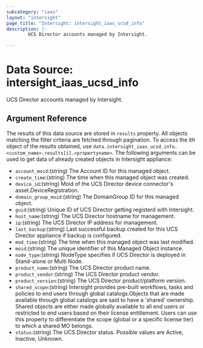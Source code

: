 ```yaml
---
subcategory: "iaas"
layout: "intersight"
page_title: "Intersight: intersight_iaas_ucsd_info"
description: |-
        UCS Director accounts managed by Intersight.

---
```


# Data Source: intersight_iaas_ucsd_info
UCS Director accounts managed by Intersight.
## Argument Reference
The results of this data source are stored in `results` property.
All objects matching the filter criteria are fetched through pagination.
To access the ith object of the results obtained, use `data.intersight_iaas_ucsd_info.<custom_name>.results[i].<propertyname>`.
The following arguments can be used to get data of already created objects in Intersight appliance:
* `account_moid`:(string) The Account ID for this managed object. 
* `create_time`:(string) The time when this managed object was created. 
* `device_id`:(string) Moid of the UCS Director device connector's asset.DeviceRegistration. 
* `domain_group_moid`:(string) The DomainGroup ID for this managed object. 
* `guid`:(string) Unique ID of UCS Director getting registerd with Intersight. 
* `host_name`:(string) The UCS Director hostname for management. 
* `ip`:(string) The UCS Director IP address for management. 
* `last_backup`:(string) Last successful backup created for this UCS Director appliance if backup is configured. 
* `mod_time`:(string) The time when this managed object was last modified. 
* `moid`:(string) The unique identifier of this Managed Object instance. 
* `node_type`:(string) NodeType specifies if UCS Director is deployed in Stand-alone or Multi Node. 
* `product_name`:(string) The UCS Director product name. 
* `product_vendor`:(string) The UCS Director product vendor. 
* `product_version`:(string) The UCS Director product/platform version. 
* `shared_scope`:(string) Intersight provides pre-built workflows, tasks and policies to end users through global catalogs.Objects that are made available through global catalogs are said to have a 'shared' ownership. Shared objects are either made globally available to all end users or restricted to end users based on their license entitlement. Users can use this property to differentiate the scope (global or a specific license tier) to which a shared MO belongs. 
* `status`:(string) The UCS Director status. Possible values are Active, Inactive, Unknown. 
 
